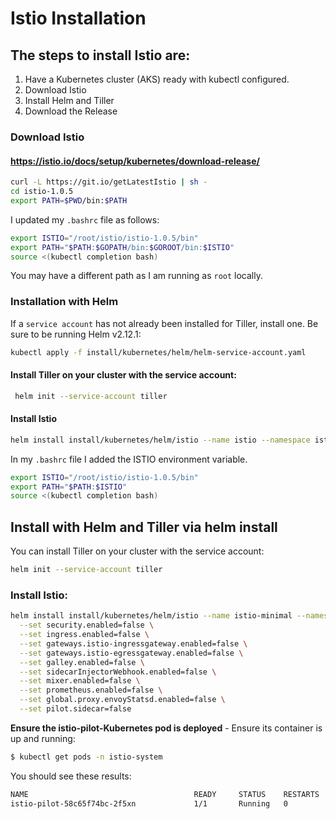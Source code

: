 # Istio Installation

## The steps to install Istio are:

1. Have a Kubernetes cluster (AKS) ready with kubectl configured.
2. Download Istio
2. Install Helm and Tiller
3. Download the Release

### Download Istio

#### https://istio.io/docs/setup/kubernetes/download-release/

```bash
curl -L https://git.io/getLatestIstio | sh -
cd istio-1.0.5
export PATH=$PWD/bin:$PATH
```
I updated my `.bashrc` file as follows:

```bash
export ISTIO="/root/istio/istio-1.0.5/bin"
export PATH="$PATH:$GOPATH/bin:$GOROOT/bin:$ISTIO"
source <(kubectl completion bash)
```
You may have a different path as I am running as `root` locally.

### Installation with Helm

If a `service account` has not already been installed for Tiller, install one. Be sure to be running Helm v2.12.1:

```bash
kubectl apply -f install/kubernetes/helm/helm-service-account.yaml
```

#### Install Tiller on your cluster with the service account:

```bash
 helm init --service-account tiller
 ```

#### Install Istio

```bash
helm install install/kubernetes/helm/istio --name istio --namespace istio-system
 ```

In my `.bashrc` file I added the ISTIO environment variable.

```bash
export ISTIO="/root/istio/istio-1.0.5/bin"
export PATH="$PATH:$ISTIO"
source <(kubectl completion bash)
```

## Install with Helm and Tiller via helm install

You can install Tiller on your cluster with the service account:

```bash
helm init --service-account tiller
```

### Install Istio:

```bash
helm install install/kubernetes/helm/istio --name istio-minimal --namespace istio-system \
  --set security.enabled=false \
  --set ingress.enabled=false \
  --set gateways.istio-ingressgateway.enabled=false \
  --set gateways.istio-egressgateway.enabled=false \
  --set galley.enabled=false \
  --set sidecarInjectorWebhook.enabled=false \
  --set mixer.enabled=false \
  --set prometheus.enabled=false \
  --set global.proxy.envoyStatsd.enabled=false \
  --set pilot.sidecar=false
```

**Ensure the istio-pilot-Kubernetes pod is deployed** - Ensure its container is up and running:

```bash
$ kubectl get pods -n istio-system
```
You should see these results:


```bash
NAME                                     READY     STATUS    RESTARTS   AGE
istio-pilot-58c65f74bc-2f5xn             1/1       Running   0          1m
```

```bash
 ```
```bash
 ```

```bash
 ```
```bash
 ```
